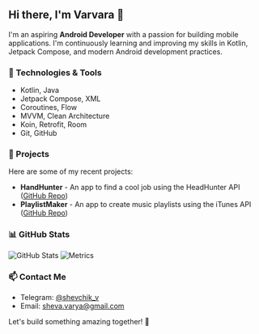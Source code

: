 ## Hi there, I'm Varvara 👋

I'm an aspiring **Android Developer** with a passion for building mobile applications. I'm continuously learning and improving my skills in Kotlin, Jetpack Compose, and modern Android development practices.

### 🚀 Technologies & Tools
- Kotlin, Java
- Jetpack Compose, XML
- Coroutines, Flow
- MVVM, Clean Architecture
- Koin, Retrofit, Room
- Git, GitHub

### 📌 Projects
Here are some of my recent projects:
- **HandHunter** - An app to find a cool job using the HeadHunter API ([GitHub Repo](https://github.com/ShevaVarya/Hand-Hunter))
- **PlaylistMaker** - An app to create music playlists using the iTunes API ([GitHub Repo](https://github.com/ShevaVarya/Playlist-Maker))

### 📊 GitHub Stats
![GitHub Stats](https://github-readme-stats.vercel.app/api?username=shevavarya&show_icons=true&theme=radical)
![Metrics](https://raw.githubusercontent.com/shevavarya/shevavarya/main/github-metrics.svg)


### 📫 Contact Me
- Telegram: [@shevchik_v](https://t.me/shevchik_v)
- Email: sheva.varya@gmail.com

Let's build something amazing together! 🚀
